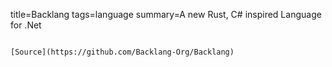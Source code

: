 title=Backlang
tags=language
summary=A new Rust, C# inspired Language for .Net
~~~~~~

[Source](https://github.com/Backlang-Org/Backlang)

